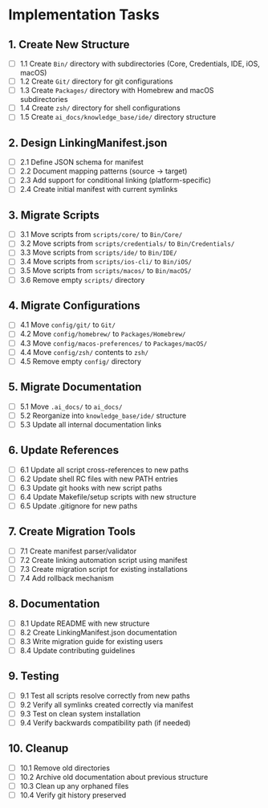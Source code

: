 # Implementation Tasks

## 1. Create New Structure
- [ ] 1.1 Create `Bin/` directory with subdirectories (Core, Credentials, IDE, iOS, macOS)
- [ ] 1.2 Create `Git/` directory for git configurations
- [ ] 1.3 Create `Packages/` directory with Homebrew and macOS subdirectories
- [ ] 1.4 Create `zsh/` directory for shell configurations
- [ ] 1.5 Create `ai_docs/knowledge_base/ide/` directory structure

## 2. Design LinkingManifest.json
- [ ] 2.1 Define JSON schema for manifest
- [ ] 2.2 Document mapping patterns (source → target)
- [ ] 2.3 Add support for conditional linking (platform-specific)
- [ ] 2.4 Create initial manifest with current symlinks

## 3. Migrate Scripts
- [ ] 3.1 Move scripts from `scripts/core/` to `Bin/Core/`
- [ ] 3.2 Move scripts from `scripts/credentials/` to `Bin/Credentials/`
- [ ] 3.3 Move scripts from `scripts/ide/` to `Bin/IDE/`
- [ ] 3.4 Move scripts from `scripts/ios-cli/` to `Bin/iOS/`
- [ ] 3.5 Move scripts from `scripts/macos/` to `Bin/macOS/`
- [ ] 3.6 Remove empty `scripts/` directory

## 4. Migrate Configurations
- [ ] 4.1 Move `config/git/` to `Git/`
- [ ] 4.2 Move `config/homebrew/` to `Packages/Homebrew/`
- [ ] 4.3 Move `config/macos-preferences/` to `Packages/macOS/`
- [ ] 4.4 Move `config/zsh/` contents to `zsh/`
- [ ] 4.5 Remove empty `config/` directory

## 5. Migrate Documentation
- [ ] 5.1 Move `.ai_docs/` to `ai_docs/`
- [ ] 5.2 Reorganize into `knowledge_base/ide/` structure
- [ ] 5.3 Update all internal documentation links

## 6. Update References
- [ ] 6.1 Update all script cross-references to new paths
- [ ] 6.2 Update shell RC files with new PATH entries
- [ ] 6.3 Update git hooks with new script paths
- [ ] 6.4 Update Makefile/setup scripts with new structure
- [ ] 6.5 Update .gitignore for new paths

## 7. Create Migration Tools
- [ ] 7.1 Create manifest parser/validator
- [ ] 7.2 Create linking automation script using manifest
- [ ] 7.3 Create migration script for existing installations
- [ ] 7.4 Add rollback mechanism

## 8. Documentation
- [ ] 8.1 Update README with new structure
- [ ] 8.2 Create LinkingManifest.json documentation
- [ ] 8.3 Write migration guide for existing users
- [ ] 8.4 Update contributing guidelines

## 9. Testing
- [ ] 9.1 Test all scripts resolve correctly from new paths
- [ ] 9.2 Verify all symlinks created correctly via manifest
- [ ] 9.3 Test on clean system installation
- [ ] 9.4 Verify backwards compatibility path (if needed)

## 10. Cleanup
- [ ] 10.1 Remove old directories
- [ ] 10.2 Archive old documentation about previous structure
- [ ] 10.3 Clean up any orphaned files
- [ ] 10.4 Verify git history preserved
